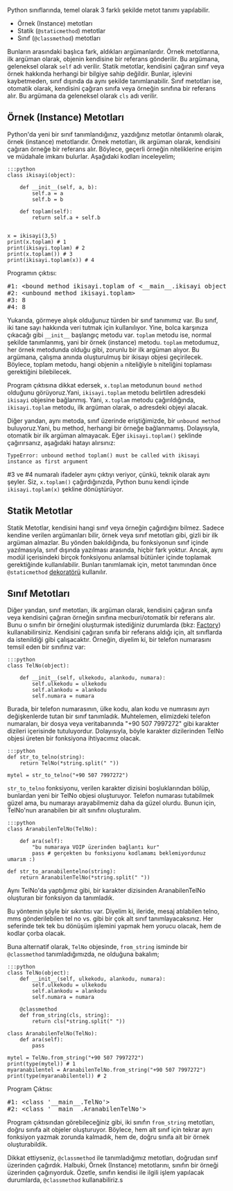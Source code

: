 <!-- 
.. description: Özellikle @classmethod a yönelik, Python'daki metot çeşitleri hakkında bir yazı.
.. date: 2013/11/15 18:17:06
.. title: Python Metot Türleri
.. slug: metot-turleri
-->


Python sınıflarında, temel olarak 3 farklı şekilde metot tanımı yapılabilir.

 * Örnek (Instance) metotları
 * Statik (`@staticmethod`) metotlar
 * Sınıf (`@classmethod`) metotları

 Bunların arasındaki başlıca fark, aldıkları argümanlardır. Örnek metotlarına, ilk argüman olarak, objenin kendisine bir referans gönderilir. Bu argümana,
geleneksel olarak `self` adı verilir. Statik metotlar, kendisini çağıran sınıf veya örnek hakkında herhangi bir bilgiye
sahip değildir. Bunlar, işlevini kaybetmeden, sınıf dışında da aynı şekilde tanımlanabilir. Sınıf metotları ise, otomatik
olarak, kendisini çağıran sınıfa veya örneğin sınıfına bir referans alır. Bu argümana da geleneksel olarak `cls` adı verilir. <!-- TEASER_END -->

## Örnek (Instance) Metotları

Python'da yeni bir sınıf tanımlandığınız, yazdığınız metotlar öntanımlı olarak, örnek (instance) metotlarıdır. Örnek metotları,
ilk argüman olarak, kendisini çağıran örneğe bir referans alır. Böylece, geçerli örneğin niteliklerine erişim ve müdahale
imkanı bulurlar. Aşağıdaki kodları inceleyelim;

	:::python
	class ikisayi(object):

		def __init__(self, a, b):
			self.a = a
			self.b = b

		def toplam(self):
			return self.a + self.b

	
	x = ikisayi(3,5)
	print(x.toplam) # 1
	print(ikisayi.toplam) # 2
	print(x.toplam()) # 3
	print(ikisayi.toplam(x)) # 4
	
Programın çıktısı:

<pre>
#1: &lt;bound method ikisayi.toplam of &lt;__main__.ikisayi object at 0x021F0390&gt;&gt;
#2: &lt;unbound method ikisayi.toplam&gt;
#3: 8
#4: 8
</pre>
	
Yukarıda, görmeye alışık olduğunuz türden bir sınıf tanımımız var. Bu sınıf, iki tane sayı hakkında veri tutmak için kullanılıyor.
Yine, bolca karşınıza çıkacağı gibi `__init__` başlangıç metodu var. `toplam` metodu ise, normal şekilde tanımlanmış, yani bir
örnek (instance) metodu. `toplam` metodumuz, her örnek metodunda olduğu gibi, zorunlu bir ilk argüman alıyor. Bu argümana, çalışma
anında oluşturulmuş bir ikisayı objesi geçirilecek. Böylece, toplam metodu, hangi objenin `a` niteliğiyle `b` niteliğini toplaması gerektiğini bilebilecek.

Program çıktısına dikkat edersek, `x.toplam` metodunun `bound method` olduğunu görüyoruz.Yani, `ikisayi.toplam` metodu belirtilen adresdeki `ikisayi` objesine
bağlanmış. Yani, `x.toplam` metodu çağırıldığında, `ikisayi.toplam` metodu, ilk argüman olarak, o adresdeki objeyi alacak.

Diğer yandan, aynı metoda, sınıf üzerinde eriştiğimizde, bir `unbound method` buluyoruz.Yani, bu method, herhangi bir örneğe bağlanmamış. Dolayısıyla,
otomatik bir ilk argüman almayacak. Eğer `ikisayi.toplam()` şeklinde çağırırsanız, aşağıdaki hatayı alırsınız:

`TypeError: unbound method toplam() must be called with ikisayi instance as first argument`

\#3 ve \#4 numaralı ifadeler aynı çıktıyı veriyor, çünkü, teknik olarak aynı şeyler. Siz, `x.toplam()` çağırdığınızda, Python bunu kendi içinde `ikisayi.toplam(x)` şekline dönüştürüyor. 

## Statik Metotlar

Statik Metotlar, kendisini hangi sınıf veya örneğin çağırdığını bilmez. Sadece kendine
verilen argümanları bilir, örnek veya sınıf metotları gibi, gizli bir ilk argüman almazlar.
Bu yönden bakıldığında, bu fonksiyonun sınıf içinde yazılmasıyla, sınıf dışında yazılması
arasında, hiçbir fark yoktur. Ancak, aynı modül içerisindeki birçok fonksiyonu anlamsal
bütünler içinde toplamak gerektiğinde kullanılabilir. Bunları tanımlamak için, metot tanımından
önce `@staticmethod` [dekoratörü](decorator.html) kullanılır.

## Sınıf Metotları

Diğer yandan, sınıf metotları, ilk argüman olarak, kendisini çağıran sınıfa veya kendisini çağıran örneğin
sınıfına mecburi/otomatik bir referans alır. Bunu o sınıfın bir örneğini oluşturmak istediğiniz durumlarda (bkz: [Factory](http://en.wikipedia.org/wiki/Factory_(software_concept))) kullanabilirsiniz.
Kendisini çağıran sınıfa bir referans aldığı için, alt sınıflarda da istenildiği gibi çalışacaktır. Örneğin, diyelim ki, bir telefon numarasını temsil eden bir sınıfınız var:

	:::python
	class TelNo(object):

		def __init__(self, ulkekodu, alankodu, numara):
			self.ulkekodu = ulkekodu
			self.alankodu = alankodu
			self.numara = numara

Burada, bir telefon numarasının, ülke kodu, alan kodu ve numrasını ayrı değişkenlerde tutan bir sınıf tanımladık. Muhtelemen, elimizdeki
telefon numaraları, bir dosya veya veritabanında "+90 507 7997272" gibi karakter dizileri içerisinde tutuluyordur. Dolayısıyla, böyle karakter dizilerinden
TelNo objesi üreten bir fonksiyona ihtiyacımız olacak.

	:::python
	def str_to_telno(string):
		return TelNo(*string.split(" "))
		
	mytel = str_to_telno("+90 507 7997272")
	
`str_to_telno` fonksiyonu, verilen karakter dizisini boşluklarından bölüp, bunlardan yeni bir TelNo objesi oluşturuyor. Telefon numarası tutabilmek
güzel ama, bu numarayı arayabilmemiz daha da güzel olurdu. Bunun için, TelNo'nun aranabilen bir alt sınıfını oluşturalım. 

	:::python
	class AranabilenTelNo(TelNo):

		def ara(self):
			"bu numaraya VOIP üzerinden bağlantı kur"
			pass # gerçekten bu fonksiyonu kodlamamı beklemiyordunuz umarım :)
			
	def str_to_aranabilentelno(string):
		return AranabilenTelNo(*string.split(" "))

Aynı TelNo'da yaptığımız gibi, bir karakter dizisinden AranabilenTelNo oluşturan bir fonksiyon da tanımladık.

Bu yöntemin şöyle bir sıkıntısı var. Diyelim ki, ileride, mesaj atılabilen telno, mms gönderilebilen tel no vs. gibi bir çok alt sınıf
tanımlayacaksınız. Her seferinde tek tek bu dönüşüm işlemini yapmak hem yorucu olacak, hem de kodlar çorba olacak.

Buna alternatif olarak, `TelNo` objesinde, `from_string` isminde bir `@classmethod` tanımladığımızda, ne olduğuna bakalım;

	:::python
	class TelNo(object):
		def __init__(self, ulkekodu, alankodu, numara):
			self.ulkekodu = ulkekodu
			self.alankodu = alankodu
			self.numara = numara
			
		@classmethod
		def from_string(cls, string):
			return cls(*string.split(" "))
			
	class AranabilenTelNo(TelNo):
		def ara(self):
			pass
			
	mytel = TelNo.from_string("+90 507 7997272")
	print(type(mytel)) # 1
	myaranabilentel = AranabilenTelNo.from_string("+90 507 7997272")
	print(type(myaranabilentel)) # 2
	
Program Çıktısı:

<pre>
#1: &lt;class '__main__.TelNo'&gt;
#2: &lt;class '__main__.AranabilenTelNo'&gt;
</pre>
	
Program çıktısından görebileceğiniz gibi, iki sınıfın `from_string` metotları, doğru sınıfa ait objeler oluşturuyor. Böylece,
hem alt sınıf için tekrar ayrı fonksiyon yazmak zorunda kalmadık, hem de, doğru sınıfa ait bir örnek oluşturabildik.

Dikkat ettiyseniz, `@classmethod` ile tanımladığımız metotları, doğrudan sınıf üzerinden çağırdık. Halbuki, Örnek (Instance) metotlarını, sınıfın bir örneği
üzerinden çağırıyorduk. Özetle, sınıfın kendisi ile ilgili işlem yapılacak durumlarda, `@classmethod` kullanabiliriz.s